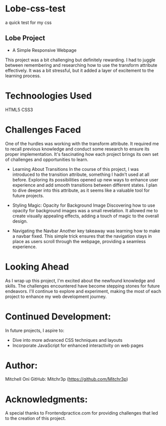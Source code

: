 # Lobe-css-test
 a quick test for my css


## Lobe Project
- A Simple Responsive Webpage

This project was a bit challenging but definitely rewarding. I had to juggle between remembering and researching how to use the transform attribute effectively. 
It was a bit stressful, but it added a layer of excitement to the learning process.

# Technoologies Used
 HTML5 CSS3

# Challenges Faced
One of the hurdles was working with the transform attribute. It required me to recall previous knowledge and conduct some research to ensure its proper implementation. It's fascinating how each project brings its own set of challenges and opportunities to learn.

- Learning About Transitions
In the course of this project, I was introduced to the transition attribute, something I hadn't used at all before. Exploring its possibilities opened up new ways to enhance user experience and add smooth transitions between different states. I plan to dive deeper into this attribute, as it seems like a valuable tool for future projects.

- Styling Magic: Opacity for Background Image
Discovering how to use opacity for background images was a small revelation. It allowed me to create visually appealing effects, adding a touch of magic to the overall design.

- Navigating the Navbar
Another key takeaway was learning how to make a navbar fixed. This simple trick ensures that the navigation stays in place as users scroll through the webpage, providing a seamless experience.

# Looking Ahead
As I wrap up this project, I'm excited about the newfound knowledge and skills. The challenges encountered have become stepping stones for future endeavors. I'll continue to explore and experiment, making the most of each project to enhance my web development journey.

# Continued Development:
In future projects, I aspire to:

- Dive into more advanced CSS techniques and layouts 
- Incorporate JavaScript for enhanced interactivity on web pages

# Author:
Mitchell Oni GitHub: Mitchr3p (https://github.com/Mitchr3p)

# Acknowledgments:
A special thanks to Frontendpractice.com for providing challenges that led to the creation of this project.
